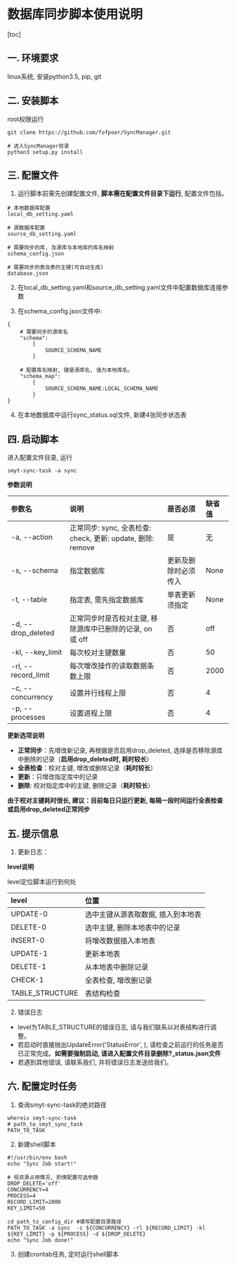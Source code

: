 ﻿# 数据库同步脚本使用说明

[toc]

## 一. 环境要求
linux系统, 安装python3.5, pip, git


## 二. 安装脚本

root权限运行

```
git clone https://github.com/fofpoer/SyncManager.git

# 进入SyncManager目录
python3 setup.py install

```


## 三. 配置文件

1. 运行脚本前需先创建配置文件, **脚本需在配置文件目录下运行**, 配置文件包括。

```
# 本地数据库配置
local_db_setting.yaml

# 源数据库配置
source_db_setting.yaml

# 需要同步的库, 及源库与本地库的库名映射
schema_config.json

# 需要同步的表及表的主键(可自动生成)
database.json
```

2. 在local_db_setting.yaml和source_db_setting.yaml文件中配置数据库连接参数

3. 在schema_config.json文件中:

```
{
    # 需要同步的源库名
    "schema":
        [
            SOURCE_SCHEMA_NAME
        ]

    # 配置库名映射, 键是源库名, 值为本地库名。
    "schema_map":
        {
            SOURCE_SCHEMA_NAME:LOCAL_SCHEMA_NAME
        }
}
```

4. 在本地数据库中运行sync_status.sql文件, 新建4张同步状态表


## 四. 启动脚本

进入配置文件目录, 运行
```
smyt-sync-task -a sync
```

**参数说明**

|参数名|说明|是否必须|缺省值|
|:---|:---|:---|:---|
|-a, --action|正常同步: sync, 全表检查: check, 更新: update, 删除: remove|是|无|
|-s, --schema|指定数据库|更新及删除时必须传入|None|
|-t, --table|指定表, 需先指定数据库|单表更新须指定|None|
|-d, --drop_deleted|正常同步时是否校对主键, 移除源库中已删除的记录, on 或 off|否|off|
|-kl, --key_limit|每次校对主键数量|否|50|
|-rl, --record_limit|每次增改操作的读取数据条数上限|否|2000|
|-c, --concurrency|设置并行线程上限|否|4|
|-p, --processes|设置进程上限|否|4|

**更新选项说明**

- **正常同步**：先增改新记录, 再根据是否启用drop_deleted, 选择是否移除源库中删除的记录（**启用drop_deleted时, 耗时较长**）
- **全表检查**：校对主键, 增改或删除记录（**耗时较长**）
- **更新**：只增改指定库中的记录
- **删除**: 校对指定库中的主键, 删除记录（**耗时较长**）

**由于校对主键耗时很长, 建议：目前每日只运行更新, 每隔一段时间运行全表检查或启用drop_deleted正常同步**

## 五. 提示信息

1. 更新日志：

**level说明**

level定位脚本运行到何处

|level|位置|
|:---|:---|
|UPDATE-0|选中主键从源表取数据, 插入到本地表|
|DELETE-0|选中主键, 删除本地表中的记录|
|INSERT-0|将增改数据插入本地表|
|UPDATE-1|更新本地表|
|DELETE-1|从本地表中删除记录|
|CHECK-1|全表检查, 增改删记录|
|TABLE_STRUCTURE|表结构检查|


2. 错误日志 

- level为TABLE_STRUCTURE的错误日志, 请与我们联系以对表结构进行调整。
- 若启动时直接抛出UpdateError('StatusError', ), 请检查之前运行的任务是否已正常完成。**如需要强制启动, 请进入配置文件目录删除?_status.json文件**
- 若遇到其他错误, 请联系我们, 并将错误日志发送给我们。

## 六. 配置定时任务

1. 查询smyt-sync-task的绝对路径

```
whereis smyt-sync-task
# path_to_smyt_sync_task
PATH_TO_TASK
```

2. 新建shell脚本

```
#!/usr/bin/env bash
echo "Sync Job start!"

# 视资源占用情况, 酌情配置可选参数
DROP_DELETE='off'
CONCURRENCY=4
PROCESS=4
RECORD_LIMIT=2000
KEY_LIMIT=50

cd path_to_config_dir #填写配置目录路径
PATH_TO_TASK -a sync  -c ${CONCURRENCY} -rl ${RECORD_LIMIT} -kl ${KEY_LIMIT} -p ${PROCESS} -d ${DROP_DELETE}
echo "Sync Job done!"

```

3. 创建crontab任务, 定时运行shell脚本
